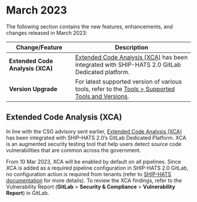 # March 2023

The following section contains the new features, enhancements, and changes released in March 2023:

| Change/Feature |Description|
|---|---|
|**Extended Code Analysis (XCA)**|[Extended Code Analysis (XCA)](#extended-code-analysis-xca) has been integrated with SHIP-HATS 2.0 GitLab Dedicated platform. 
|**Version Upgrade**|For latest supported version of various tools, refer to the [Tools > Supported Tools and Versions](https://docs.developer.tech.gov.sg/docs/ship-hats-tools/tools-overview?id=supported-tools-and-versions).|

## Extended Code Analysis (XCA)

In line with the CSG advisory sent earlier, [Extended Code Analysis (XCA)](https://www.developer.tech.gov.sg/products/categories/cybersecurity/xca/overview.html) has been integrated with SHIP-HATS 2.0’s GitLab Dedicated Platform.  XCA is an augmented security testing tool that help users detect source code vulnerabilities that are common across the government.

From 10 Mar 2023, XCA will be enabled by default on all pipelines. Since XCA is added as a required pipeline configuration in SHIP-HATS 2.0 GitLab, no configuration action is required from tenants (refer to [SHIP-HATS documentation](https://docs.developer.tech.gov.sg/docs/ship-hats-getting-started/ship-hats-tools) for more details). To review the XCA findings, refer to the Vulnerability Report (**GitLab** > **Security & Compliance** > **Vulnerability Report**) in GitLab.  